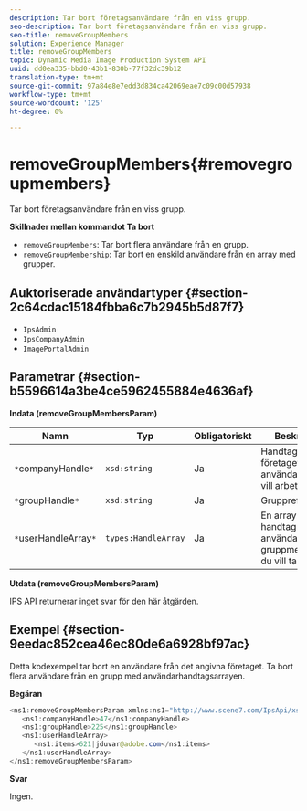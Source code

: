 ```yaml
---
description: Tar bort företagsanvändare från en viss grupp.
seo-description: Tar bort företagsanvändare från en viss grupp.
seo-title: removeGroupMembers
solution: Experience Manager
title: removeGroupMembers
topic: Dynamic Media Image Production System API
uuid: dd0ea335-bbd0-43b1-830b-77f32dc39b12
translation-type: tm+mt
source-git-commit: 97a84e8e7edd3d834ca42069eae7c09c00d57938
workflow-type: tm+mt
source-wordcount: '125'
ht-degree: 0%

---
```



# removeGroupMembers{#removegroupmembers}

Tar bort företagsanvändare från en viss grupp.

**Skillnader mellan kommandot Ta bort**

* `removeGroupMembers`: Tar bort flera användare från en grupp.
* `removeGroupMembership`: Tar bort en enskild användare från en array med grupper.

## Auktoriserade användartyper {#section-2c64cdac15184fbba6c7b2945b5d87f7}

* `IpsAdmin`
* `IpsCompanyAdmin`
* `ImagePortalAdmin`

## Parametrar {#section-b5596614a3be4ce5962455884e4636af}

**Indata (removeGroupMembersParam)**

| Namn | Typ | Obligatoriskt | Beskrivning |
|---|---|---|---|
| `*`companyHandle`*` | `xsd:string` | Ja | Handtaget till företaget med de användare som du vill arbeta med. |
| `*`groupHandle`*` | `xsd:string` | Ja | Gruppreferens. |
| `*`userHandleArray`*` | `types:HandleArray` | Ja | En array med handtag för användare vars gruppmedlemskap du vill ta bort. |

**Utdata (removeGroupMembersParam)**

IPS API returnerar inget svar för den här åtgärden.

## Exempel {#section-9eedac852cea46ec80de6a6928bf97ac}

Detta kodexempel tar bort en användare från det angivna företaget. Ta bort flera användare från en grupp med användarhandtagsarrayen.

**Begäran**

```java
<ns1:removeGroupMembersParam xmlns:ns1="http://www.scene7.com/IpsApi/xsd">
   <ns1:companyHandle>47</ns1:companyHandle>
   <ns1:groupHandle>225</ns1:groupHandle>
   <ns1:userHandleArray>
      <ns1:items>621|jduvar@adobe.com</ns1:items>
   </ns1:userHandleArray>
</ns1:removeGroupMembersParam>
```

**Svar**

Ingen.
